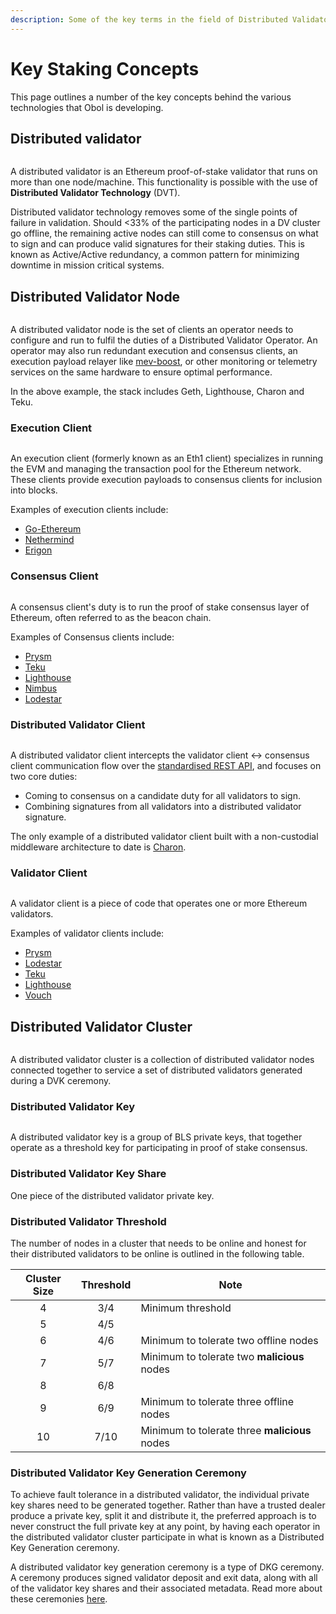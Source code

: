 ```yaml
---
description: Some of the key terms in the field of Distributed Validator Technology
---
```


# Key Staking Concepts

This page outlines a number of the key concepts behind the various technologies that Obol is developing.

## Distributed validator

<figure><img src="../../.gitbook/assets/image.png" alt=""><figcaption></figcaption></figure>

A distributed validator is an Ethereum proof-of-stake validator that runs on more than one node/machine. This functionality is possible with the use of **Distributed Validator Technology** (DVT).

Distributed validator technology removes some of the single points of failure in validation. Should <33% of the participating nodes in a DV cluster go offline, the remaining active nodes can still come to consensus on what to sign and can produce valid signatures for their staking duties. This is known as Active/Active redundancy, a common pattern for minimizing downtime in mission critical systems.

## Distributed Validator Node

<figure><img src="../../.gitbook/assets/image (1).png" alt=""><figcaption></figcaption></figure>

A distributed validator node is the set of clients an operator needs to configure and run to fulfil the duties of a Distributed Validator Operator. An operator may also run redundant execution and consensus clients, an execution payload relayer like [mev-boost](https://github.com/flashbots/mev-boost), or other monitoring or telemetry services on the same hardware to ensure optimal performance.

In the above example, the stack includes Geth, Lighthouse, Charon and Teku.

### Execution Client

<figure><img src="../../.gitbook/assets/image (2).png" alt=""><figcaption></figcaption></figure>

An execution client (formerly known as an Eth1 client) specializes in running the EVM and managing the transaction pool for the Ethereum network. These clients provide execution payloads to consensus clients for inclusion into blocks.

Examples of execution clients include:

* [Go-Ethereum](https://geth.ethereum.org/)
* [Nethermind](https://docs.nethermind.io/)
* [Erigon](https://github.com/ledgerwatch/erigon)

### Consensus Client

<figure><img src="../../.gitbook/assets/image (3).png" alt=""><figcaption></figcaption></figure>

A consensus client's duty is to run the proof of stake consensus layer of Ethereum, often referred to as the beacon chain.

Examples of Consensus clients include:

* [Prysm](https://docs.prylabs.network/docs/how-prysm-works/beacon-node)
* [Teku](https://docs.teku.consensys.net/en/stable/)
* [Lighthouse](https://lighthouse-book.sigmaprime.io/api-bn.html)
* [Nimbus](https://nimbus.guide/)
* [Lodestar](https://github.com/ChainSafe/lodestar)

### Distributed Validator Client

<figure><img src="../../.gitbook/assets/image (4).png" alt=""><figcaption></figcaption></figure>

A distributed validator client intercepts the validator client ↔ consensus client communication flow over the [standardised REST API](https://ethereum.github.io/beacon-APIs/#/ValidatorRequiredApi), and focuses on two core duties:

* Coming to consensus on a candidate duty for all validators to sign.
* Combining signatures from all validators into a distributed validator signature.

The only example of a distributed validator client built with a non-custodial middleware architecture to date is [Charon](../charon/intro/).

### Validator Client

<figure><img src="../../.gitbook/assets/image (5).png" alt=""><figcaption></figcaption></figure>

A validator client is a piece of code that operates one or more Ethereum validators.

Examples of validator clients include:

* [Prysm](https://docs.prylabs.network/docs/how-prysm-works/prysm-validator-client/)
* [Lodestar](https://github.com/ChainSafe/lodestar)
* [Teku](https://docs.teku.consensys.net/en/stable/)
* [Lighthouse](https://lighthouse-book.sigmaprime.io/api-vc.html)
* [Vouch](https://www.attestant.io/posts/introducing-vouch/)

## Distributed Validator Cluster

<figure><img src="../../.gitbook/assets/image (6).png" alt=""><figcaption></figcaption></figure>

A distributed validator cluster is a collection of distributed validator nodes connected together to service a set of distributed validators generated during a DVK ceremony.

### Distributed Validator Key

<figure><img src="../../.gitbook/assets/image (7).png" alt=""><figcaption></figcaption></figure>

A distributed validator key is a group of BLS private keys, that together operate as a threshold key for participating in proof of stake consensus.

### Distributed Validator Key Share

One piece of the distributed validator private key.

### Distributed Validator Threshold

The number of nodes in a cluster that needs to be online and honest for their distributed validators to be online is outlined in the following table.

| Cluster Size | Threshold | Note                                          |
| :----------: | :-------: | --------------------------------------------- |
|       4      |    3/4    | Minimum threshold                             |
|       5      |    4/5    |                                               |
|       6      |    4/6    | Minimum to tolerate two offline nodes         |
|       7      |    5/7    | Minimum to tolerate two **malicious** nodes   |
|       8      |    6/8    |                                               |
|       9      |    6/9    | Minimum to tolerate three offline nodes       |
|      10      |    7/10   | Minimum to tolerate three **malicious** nodes |

### Distributed Validator Key Generation Ceremony

To achieve fault tolerance in a distributed validator, the individual private key shares need to be generated together. Rather than have a trusted dealer produce a private key, split it and distribute it, the preferred approach is to never construct the full private key at any point, by having each operator in the distributed validator cluster participate in what is known as a Distributed Key Generation ceremony.

A distributed validator key generation ceremony is a type of DKG ceremony. A ceremony produces signed validator deposit and exit data, along with all of the validator key shares and their associated metadata. Read more about these ceremonies [here](../charon/dkg/).
